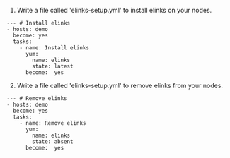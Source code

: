 1. Write a file called 'elinks-setup.yml' to install elinks on your nodes.
```
--- # Install elinks
- hosts: demo
  become: yes
  tasks:
    - name: Install elinks
      yum:
        name: elinks
        state: latest
      become:  yes
```
2. Write a file called 'elinks-setup.yml' to remove elinks from your nodes.
```
--- # Remove elinks
- hosts: demo
  become: yes
  tasks:
    - name: Remove elinks
      yum:
        name: elinks
        state: absent
      become:  yes
```
